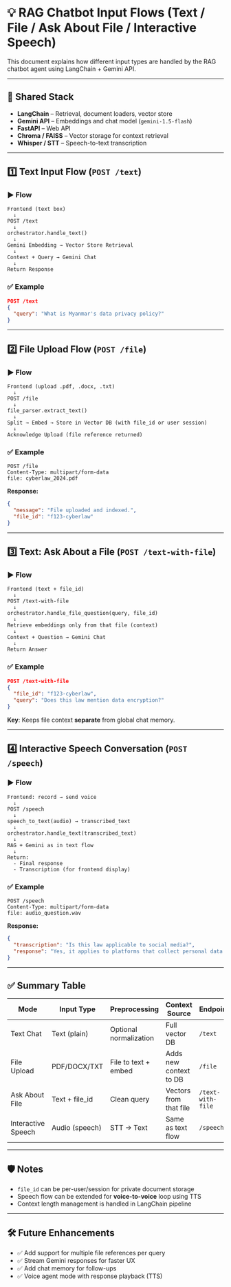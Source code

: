 
# 💡 RAG Chatbot Input Flows (Text / File / Ask About File / Interactive Speech)

This document explains how different input types are handled by the RAG chatbot agent using LangChain + Gemini API.

---

## 🧠 Shared Stack

- **LangChain** – Retrieval, document loaders, vector store
- **Gemini API** – Embeddings and chat model (`gemini-1.5-flash`)
- **FastAPI** – Web API
- **Chroma / FAISS** – Vector storage for context retrieval
- **Whisper / STT** – Speech-to-text transcription

---

## 1️⃣ Text Input Flow (`POST /text`)

### ▶️ Flow

```
Frontend (text box)
  ↓
POST /text
  ↓
orchestrator.handle_text()
  ↓
Gemini Embedding → Vector Store Retrieval
  ↓
Context + Query → Gemini Chat
  ↓
Return Response
```

### ✅ Example

```json
POST /text
{
  "query": "What is Myanmar's data privacy policy?"
}
```

---

## 2️⃣ File Upload Flow (`POST /file`)

### ▶️ Flow

```
Frontend (upload .pdf, .docx, .txt)
  ↓
POST /file
  ↓
file_parser.extract_text()
  ↓
Split → Embed → Store in Vector DB (with file_id or user session)
  ↓
Acknowledge Upload (file reference returned)
```

### ✅ Example

```http
POST /file
Content-Type: multipart/form-data
file: cyberlaw_2024.pdf
```

**Response:**
```json
{
  "message": "File uploaded and indexed.",
  "file_id": "f123-cyberlaw"
}
```

---

## 3️⃣ Text: Ask About a File (`POST /text-with-file`)

### ▶️ Flow

```
Frontend (text + file_id)
  ↓
POST /text-with-file
  ↓
orchestrator.handle_file_question(query, file_id)
  ↓
Retrieve embeddings only from that file (context)
  ↓
Context + Question → Gemini Chat
  ↓
Return Answer
```

### ✅ Example

```json
POST /text-with-file
{
  "file_id": "f123-cyberlaw",
  "query": "Does this law mention data encryption?"
}
```

**Key**: Keeps file context **separate** from global chat memory.

---

## 4️⃣ Interactive Speech Conversation (`POST /speech`)

### ▶️ Flow

```
Frontend: record → send voice
  ↓
POST /speech
  ↓
speech_to_text(audio) → transcribed_text
  ↓
orchestrator.handle_text(transcribed_text)
  ↓
RAG + Gemini as in text flow
  ↓
Return:
  - Final response
  - Transcription (for frontend display)
```

### ✅ Example

```http
POST /speech
Content-Type: multipart/form-data
file: audio_question.wav
```

**Response:**
```json
{
  "transcription": "Is this law applicable to social media?",
  "response": "Yes, it applies to platforms that collect personal data..."
}
```

---

## ✅ Summary Table

| Mode                  | Input Type        | Preprocessing         | Context Source           | Endpoint             |
|-----------------------|-------------------|------------------------|---------------------------|-----------------------|
| Text Chat             | Text (plain)      | Optional normalization | Full vector DB            | `/text`              |
| File Upload           | PDF/DOCX/TXT      | File to text + embed   | Adds new context to DB    | `/file`              |
| Ask About File        | Text + file_id    | Clean query            | Vectors from that file    | `/text-with-file`    |
| Interactive Speech    | Audio (speech)    | STT → Text             | Same as text flow         | `/speech`            |

---

## 🛡️ Notes

- `file_id` can be per-user/session for private document storage
- Speech flow can be extended for **voice-to-voice** loop using TTS
- Context length management is handled in LangChain pipeline

---

## 🛠️ Future Enhancements

- ✅ Add support for multiple file references per query
- ✅ Stream Gemini responses for faster UX
- ✅ Add chat memory for follow-ups
- ✅ Voice agent mode with response playback (TTS)
